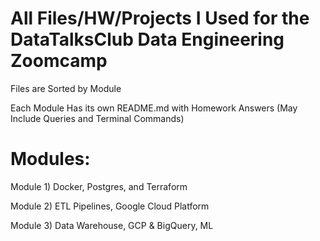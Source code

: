 # All Files/HW/Projects I Used for the DataTalksClub Data Engineering Zoomcamp

Files are Sorted by Module

Each Module Has its own README.md with Homework Answers (May Include Queries and Terminal Commands)

# Modules:
Module 1) Docker, Postgres, and Terraform

Module 2) ETL Pipelines, Google Cloud Platform

Module 3) Data Warehouse, GCP & BigQuery, ML 
